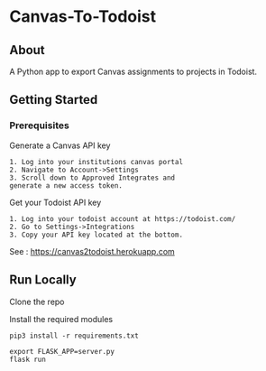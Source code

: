 # Canvas-To-Todoist

## About 

A Python app to export Canvas assignments to projects in Todoist.

## Getting Started <a name = "getting_started"></a>
### Prerequisites

Generate a Canvas API key
```
1. Log into your institutions canvas portal
2. Navigate to Account->Settings
3. Scroll down to Approved Integrates and
generate a new access token.
```

Get your Todoist API key
```
1. Log into your todoist account at https://todoist.com/
2. Go to Settings->Integrations
3. Copy your API key located at the bottom.
```
See : https://canvas2todoist.herokuapp.com
## Run Locally <a name = "Run Locally"></a>

Clone the repo

Install the required modules
```
pip3 install -r requirements.txt
```
```
export FLASK_APP=server.py
flask run
```

